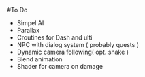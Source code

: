 #To Do

- Simpel AI
- Parallax
- Croutines for Dash and ulti
- NPC with dialog system ( probably quests )
- Dynamic camera following( opt. shake )
- Blend animation
- Shader for camera on damage
